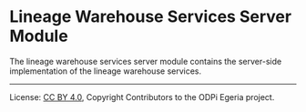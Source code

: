 <!-- SPDX-License-Identifier: CC-BY-4.0 -->
<!-- Copyright Contributors to the ODPi Egeria project. -->

# Lineage Warehouse Services Server Module

The lineage warehouse services server module contains the server-side
implementation of the lineage warehouse services.




----
License: [CC BY 4.0](https://creativecommons.org/licenses/by/4.0/),
Copyright Contributors to the ODPi Egeria project.
